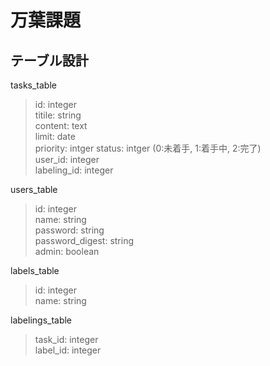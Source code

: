 # 万葉課題

## テーブル設計

tasks_table
>id: integer  
>titile: string  
>content: text  
>limit: date  
>priority: intger
>status: intger (0:未着手, 1:着手中, 2:完了)  
>user_id: integer  
>labeling_id: integer  

users_table
>id: integer  
>name: string  
>password: string  
>password_digest: string  
>admin: boolean  

labels_table
>id: integer  
>name: string  

labelings_table
>task_id: integer  
>label_id: integer  